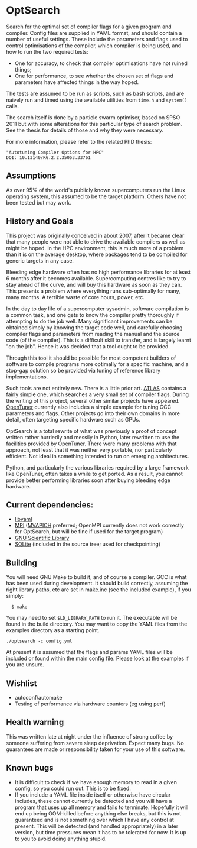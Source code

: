 # OptSearch

Search for the optimal set of compiler flags for a given program and compiler.
Config files are supplied in YAML format, and should contain a number of
useful settings.  These include the parameters and flags used to control
optimisations of the compiler, which compiler is being used, and how to run
the two required tests:

* One for accuracy, to check that compiler optimisations have not ruined
  things;
* One for performance, to see whether the chosen set of flags and parameters
  have affected things in the way hoped.

The tests are assumed to be run as scripts, such as bash scripts, and are
naively run and timed using the available utilities from `time.h` and
`system()` calls.

The search itself is done by a particle swarm optimiser, based on SPSO 2011
but with some alterations for this particular type of search problem.  See the
thesis for details of those and why they were necessary.

For more information, please refer to the related PhD thesis:

	"Autotuning Compiler Options for HPC"
	DOI: 10.13140/RG.2.2.35053.33761

## Assumptions
As over 95% of the world's publicly known supercomputers run the Linux
operating system, this assumed to be the target platform.  Others have not
been tested but may work.

## History and Goals
This project was originally conceived in about 2007, after it became clear
that many people were not able to drive the available compilers as well as
might be hoped.  In the HPC environment, this is much more of a problem than
it is on the average desktop, where packages tend to be compiled for generic
targets in any case.

Bleeding edge hardware often has no high performance libraries for at least 6
months after it becomes available.  Supercomputing centres like to try to stay
ahead of the curve, and will buy this hardware as soon as they can.  This
presents a problem where everything runs sub-optimally for many, many months.
A terrible waste of core hours, power, etc.

In the day to day life of a supercomputer sysadmin,
software compilation is a common task, and one gets to know the compiler
pretty thoroughly if attempting to do the job well.  Many significant
improvements can be obtained simply by knowing the target code well, and
carefully choosing compiler flags and parameters from reading the manual and
the source code (of the compiler).  This is a difficult skill to transfer, and
is largely learnt "on the job".  Hence it was decided that a tool ought to be
provided.

Through this tool it should be possible for most competent builders
of software to compile programs more optimally for a specific machine, and a
stop-gap solution so be provided via tuning of reference library
implementations.

Such tools are not entirely new.  There is a little prior art.
[ATLAS](https://github.com/math-atlas/math-atlas) contains
a fairly simple one, which searches a very small set of compiler flags.
During the writing of this project, several other similar projects have
appeared.  [OpenTuner](https://github.com/jansel/opentuner) currently also includes a
simple example for tuning GCC parameters and flags.  Other projects go into
their own domains in more detail, often targeting specific hardware such
as GPUs.

OptSearch is a total rewrite of what was previously a proof of concept written
rather hurriedly and messily in Python, later rewritten to use the facilities
provided by OpenTuner.  There were many problems with that approach, not least
that it was neither very portable, nor particularly efficient.  Not ideal in
something intended to run on emerging architectures.

Python, and particularly the various libraries required by a large framework
like OpenTuner, often takes a while to get ported.  As a result, you cannot
provide better performing libraries soon after buying bleeding edge
hardware.

## Current dependencies:
* [libyaml](https://github.com/yaml/libyaml)
* [MPI](https://www.mpi-forum.org/) ([MVAPICH](http://mvapich.cse.ohio-state.edu/) preferred; OpenMPI currently does
  not work correctly for OptSearch, but will be fine if used for the target program)
* [GNU Scientific Library](https://www.gnu.org/software/gsl/)
* [SQLite](https://sqlite.org/index.html) (included in the source tree; used for checkpointing)

## Building
You will need GNU Make to build it, and of course a compiler.  GCC is what has
been used during development.  It should build correctly, assuming the right
library paths, etc are set in make.inc (see the included example), if you
simply:
```
  $ make
```
You may need to set `$LD_LIBRARY_PATH` to run it.  The executable will be
found in the build directory.  You may want to copy the YAML files from the
examples directory as a starting point.
```
./optsearch -c config.yml
```
At present it is assumed that the flags and params YAML files will be included
or found within the main config file.  Please look at the examples if you are
unsure.

## Wishlist
* autoconf/automake
* Testing of performance via hardware counters (eg using perf)

## Health warning

This was written late at night under the influence of strong coffee by someone
suffering from severe sleep deprivation.  Expect many bugs.  No guarantees are
made or responsibility taken for your use of this software.

## Known bugs
* It is difficult to check if we have enough memory to read in a given config,
  so you could run out.  This is to be fixed.
* If you include a YAML file inside itself or otherwise have circular
  includes, these cannot currently be detected and you will have a program
  that uses up all memory and fails to terminate. Hopefully it will end up
  being OOM-killed before anything else breaks, but this is not guaranteed and
  is not something over which I have any control at present.
  This will be detected (and handled appropriately) in a later version, but
  time pressures mean it has to be tolerated for now.  It is up to you to
  avoid doing anything stupid.

